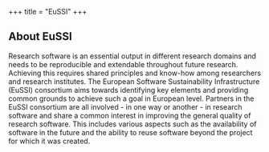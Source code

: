 +++
title = "EuSSI"
+++

## About EuSSI

Research software is an essential  output in different research domains and needs to be reproducible and extendable throughout future research. Achieving this requires shared principles and know-how among researchers and research institutes. The European Software Sustainability Infrastructure (EuSSI) consortium aims towards identifying  key elements and providing common grounds to achieve such a goal in European level. Partners in the EuSSI consortium are all involved - in one way or another - in research software and share a common interest in improving the general quality of research software. This includes various aspects such as the availability of software in the future and the ability to reuse software beyond the project for which it was created.
